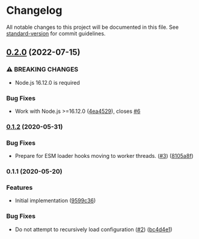 # Changelog

All notable changes to this project will be documented in this file. See [standard-version](https://github.com/conventional-changelog/standard-version) for commit guidelines.

## [0.2.0](https://github.com/istanbuljs/esm-loader-hook/compare/v0.1.2...v0.2.0) (2022-07-15)


### ⚠ BREAKING CHANGES

* Node.js 16.12.0 is required

### Bug Fixes

* Work with Node.js >=16.12.0 ([4ea4529](https://github.com/istanbuljs/esm-loader-hook/commit/4ea45295141690af27e0497afc1495b710453ed0)), closes [#6](https://github.com/istanbuljs/esm-loader-hook/issues/6)

### [0.1.2](https://github.com/istanbuljs/esm-loader-hook/compare/v0.1.1...v0.1.2) (2020-05-31)


### Bug Fixes

* Prepare for ESM loader hooks moving to worker threads. ([#3](https://github.com/istanbuljs/esm-loader-hook/issues/3)) ([8105a8f](https://github.com/istanbuljs/esm-loader-hook/commit/8105a8f110321e5d2c76e01e59c36a13b7f14162))

### 0.1.1 (2020-05-20)


### Features

* Initial implementation ([9599c36](https://github.com/istanbuljs/esm-loader-hook/commit/9599c3602ea9dbe52a65829f7568a2e0e52da48a))


### Bug Fixes

* Do not attempt to recursively load configuration ([#2](https://github.com/istanbuljs/esm-loader-hook/issues/2)) ([bc4d4e1](https://github.com/istanbuljs/esm-loader-hook/commit/bc4d4e118a0b0c849cf8b979b35f4bb56cdaa08d))
